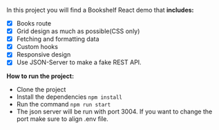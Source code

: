 In this project you will find a Bookshelf React demo that  **includes:**

- [x] Books route
- [x] Grid design as much as possible(CSS only)
- [x] Fetching and formatting data
- [x] Custom hooks
- [x] Responsive design
- [x] Use JSON-Server to make a fake REST API.

**How to run the project:**

* Clone the project
* Install the dependencies ```npm install```
* Run the command ```npm run start```
* The json server will be run with port 3004. If you want to change the port make sure to align .env file.
